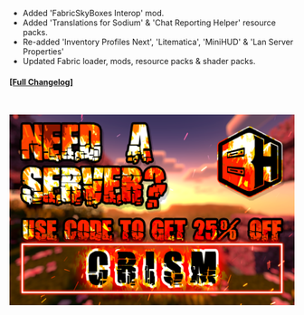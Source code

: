 




- Added 'FabricSkyBoxes Interop' mod.
- Added 'Translations for Sodium' & 'Chat Reporting Helper' resource packs.
- Re-added 'Inventory Profiles Next', 'Litematica', 'MiniHUD' & 'Lan Server Properties'
- Updated Fabric loader, mods, resource packs & shader packs.


#### **[[Full Changelog]](https://wiki.crismpack.net/modpacks/breakneck-optimized/changelog/1.20/1.20.6#v3.6.4)**

<br>

<p><a href='https://bisecthosting.com/CRISM'><img src='https://github.com/CrismPack/CDN/blob/main/desc/breakneck/bh.png?raw=true' width='1000' /></a></p>